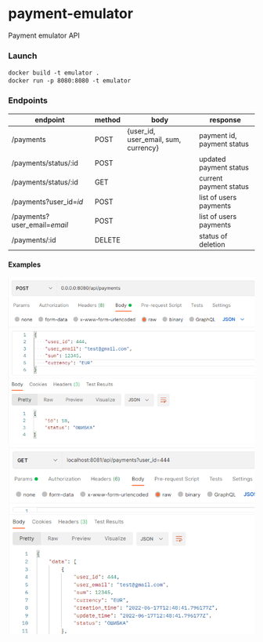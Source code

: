 # payment-emulator
Payment emulator API

### Launch

```
docker build -t emulator .
docker run -p 8080:8080 -t emulator
```

### Endpoints
endpoint | method | body | response
--- | --- | --- | ---
/payments|POST|{user_id, user_email, sum, currency}| payment id, payment status 
/payments/status/:id|POST| |updated payment status
/payments/status/:id |GET| |current payment status
/payments?user_id=*id*|POST| |list of users payments
/payments?user_email=*email*|POST| |list of users payments
/payments/:id|DELETE| |status of deletion

#### Examples
![post new payment](1.png)
![get payments list](2.png)
